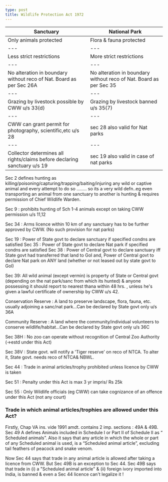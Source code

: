 ```yaml
---
type: post
title: Wildlife Protection Act 1972
---
```


Sanctuary | National Park | 
--- | --- | 
Only animals protected| Flora & fauna protected | 
--- | --- | 
Less strict restrictions| More strict restrictions|
--- | --- |
No alteration in boundary without reco of Nat. Board as per Sec 26A| No alteration in boundary without reco of Nat. Board as per Sec 35|
--- | --- |
Grazing by livestock possible by CWW u/s 33(d)| Grazing by livestock banned u/s 35(7)|
--- | --- |
CWW can grant permit for photography, scientific,etc u/s 28| sec 28 also valid for Nat parks|
--- | --- |
Collector determines all rights/claims before declaring sanctuary u/s 19 | sec 19 also valid in case of nat parks |

Sec 2 defines hunting as killing/poisoning/capturing/trapping/baiting/injuring any wild or captive animal and
every attempt to do so ........ so its a very wild defn..eg even transporting an animal from one sanctuary to another is hunting & requires permission of
Chief Wildlife Warden.

Sec 9 : prohibits hunting of Sch 1-4 animals except on taking CWW permission u/s 11,12

Sec 34 : Arms licence within 10 km of any sanctuary has to be further approved by CWW. (No such provision for nat parks)

Sec 19 : Power of State govt to declare sanctuary if specified condns are satisfied
Sec 35 : Power of State govt to declare Nat park if specified condns are satisfied
Sec 38 : Power of Central govt to declare sanctuary iff State govt had transferred that land to GoI
	and, Power of Central govt to declare Nat park on ANY land (whether or not leased out by state govt to GoI)
	
Sec 39: All wild animal (except vermin) is property of State or Central govt (depending on the nat park/sanc from which its hunted) 
		& anyone possessing it should report to nearest thana within 48 hrs. , unless he's given a lawful certificate of ownership by CWW u/s 42.


Conservation Reserve : A land to preserve landscape, flora, fauna, etc. usually adjoining a sanc/nat park...Can be declared by State govt only u/s 36A

Community Reserve : A land where the community/individual volunteers to conserve wildlife/habitat...Can be declared by State govt only u/s 36C


Sec 38H : No zoo can operate without recognition of Central Zoo Authority (->estd under this Act)

Sec 38V : State govt. will notify a 'Tiger reserve' on reco of NTCA.  To alter it, State govt. needs reco of NTCA& NBWL.

Sec 44 : Trade in animal articles/trophy prohibited unless licence by CWW is taken

Sec 51 : Penalty under this Act is max 3 yr impris/ Rs 25k

Sec 55 : Only Wildlife officials (eg CWW) can take cognizance of an offence under this Act (not any court)

### Trade in which animal articles/trophies are allowed under this Act? ###

Firstly, Chap VA ins. vide 1991 amdt. contains 2 imp. sections : 49A & 49B. 
Sec 49 A defines Animals included in Schedule I or Part II of Schedule II as “ Scheduled animals”. Also it says that any article in which the whole or part of any Scheduled animal is used, is a “Scheduled animal article”, excluding tail feathers of peacock and snake venom.

Now Sec 44 says that trade in any animal article is allowed after taking a licence from CWW. But Sec 49B is an exception to Sec 44.
Sec 49B says that trade in (i) a "Scheduled animal article" & (ii) foreign ivory imported into India, is banned & even a Sec 44 licence can't legalize it !

